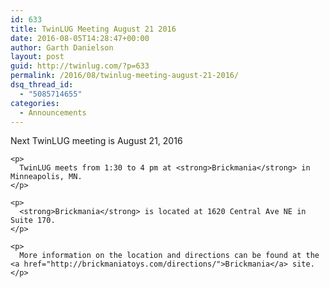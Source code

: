 ```yaml
---
id: 633
title: TwinLUG Meeting August 21 2016
date: 2016-08-05T14:28:47+00:00
author: Garth Danielson
layout: post
guid: http://twinlug.com/?p=633
permalink: /2016/08/twinlug-meeting-august-21-2016/
dsq_thread_id:
  - "5085714655"
categories:
  - Announcements
---
```

<div class="post-entry">
  <div class="post-entry">
    <p>
      Next TwinLUG meeting is August 21, 2016
    </p>
    
    <p>
      TwinLUG meets from 1:30 to 4 pm at <strong>Brickmania</strong> in Minneapolis, MN.
    </p>
    
    <p>
      <strong>Brickmania</strong> is located at 1620 Central Ave NE in Suite 170.
    </p>
    
    <p>
      More information on the location and directions can be found at the <a href="http://brickmaniatoys.com/directions/">Brickmania</a> site.
    </p>
  </div>
</div>